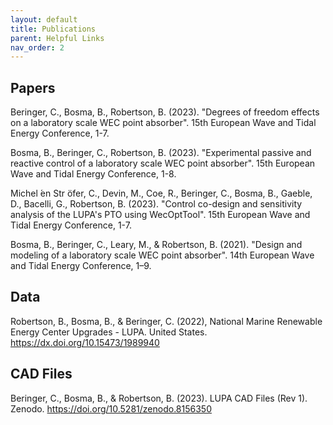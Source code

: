 ```yaml
---
layout: default
title: Publications
parent: Helpful Links
nav_order: 2
---
```


## Papers
Beringer, C., Bosma, B., Robertson, B. (2023). "Degrees of freedom effects on a laboratory scale WEC point absorber". 15th European Wave and Tidal Energy Conference, 1-7.

Bosma, B., Beringer, C., Robertson, B. (2023). "Experimental passive and reactive control of a laboratory scale WEC point absorber". 15th European Wave and Tidal Energy Conference, 1-8.

Michel ́en Str ̈ofer, C., Devin, M., Coe, R., Beringer, C., Bosma, B., Gaeble, D., Bacelli, G., Robertson, B. (2023). "Control co-design and sensitivity analysis of the LUPA's PTO using WecOptTool". 15th European Wave and Tidal Energy Conference, 1-7.

Bosma, B., Beringer, C., Leary, M., & Robertson, B. (2021). "Design and modeling of a laboratory scale WEC point absorber". 14th European Wave and Tidal Energy Conference, 1–9.

## Data
Robertson, B., Bosma, B., & Beringer, C. (2022), National Marine Renewable Energy Center Upgrades - LUPA. United States. <https://dx.doi.org/10.15473/1989940>

## CAD Files
Beringer, C., Bosma, B., & Robertson, B. (2023). LUPA CAD Files (Rev 1). Zenodo. <https://doi.org/10.5281/zenodo.8156350>


